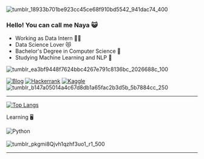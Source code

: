 ![tumblr_18933b701be923cc45ce68f910bd5542_941dac74_400](https://github.com/nayara-lucia/nayara-lucia/assets/126920974/4ad79268-a97d-40c0-990c-35c885277a61)
### Hello! You can call me Naya 😺

- Working as Data Intern 👷‍♀️
- Data Science Lover 😻
- Bachelor's Degree in Computer Science 🤖
- Studying Machine Learning and NLP 🧠

![tumblr_ea3bf9448f7624bbc4267e791c8136bc_2026688c_100](https://github.com/nayara-lucia/nayara-lucia/assets/126920974/036e4f98-eed7-4145-8205-7fac18d74745)




[![Blog](https://img.shields.io/badge/LinkedIn-0077B5?style=for-the-badge&logo=linkedin&logoColor=white)](https://www.linkedin.com/in/nayara-luciaslv/) 
[![Hackerrank](https://img.shields.io/badge/-Hackerrank-2EC866?style=for-the-badge&logo=HackerRank&logoColor=white)](https://www.hackerrank.com/profile/nayaraway089)
[![Kaggle](https://img.shields.io/badge/Kaggle-035a7d?style=for-the-badge&logo=kaggle&logoColor=white)](https://www.kaggle.com/nayaralucia)
![tumblr_b147a05014a4c67d8db1a65fac2b3d5b_5b7884cc_250](https://github.com/nayara-lucia/nayara-lucia/assets/126920974/d6526e4f-0268-4c46-b819-6b290a44b7f6)


<hr></hr>




[![Top Langs](https://github-readme-stats.vercel.app/api/top-langs/?username=nayara-lucia&theme=highcontrast)](https://github.com/nayara-lucia/github-readme-stats)


Learning 🖥

![Python](https://img.shields.io/badge/Python-3776AB?style=for-the-badge&logo=python&logoColor=white)
<br></br>
![tumblr_pkgmi8Qjvh1qzhf3uo1_r1_500](https://github.com/nayara-lucia/nayara-lucia/assets/126920974/fb701349-36da-4a2f-ad54-673bf00eb210)

<hr></hr>




